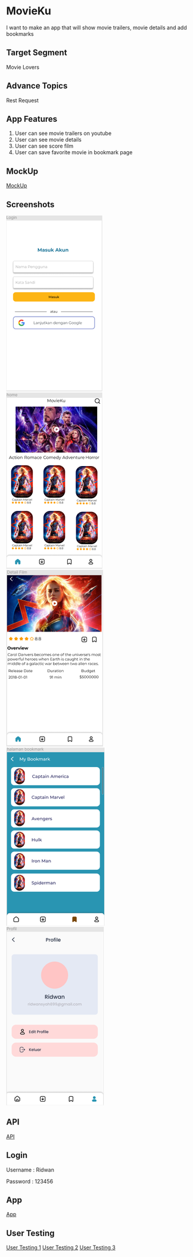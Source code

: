 # MovieKu
I want to make an app that will show movie trailers, movie details and add bookmarks

## Target Segment
Movie Lovers

## Advance Topics
Rest Request

## App Features
1. User can see movie trailers on youtube
2. User can see movie details
3. User can see score film
4. User can save favorite movie in bookmark page

## MockUp
[MockUp](https://www.figma.com/file/Ot6NxjfLgW74iFswjCxSe2/Untitled?node-id=0%3A1)

## Screenshots
![Screenshot 1](https://github.com/mekas/mb1313600022/blob/master/1313618016/login.PNG)
![Screenshot 2](https://github.com/mekas/mb1313600022/blob/master/1313618016/home.PNG)
![Screenshot 3](https://github.com/mekas/mb1313600022/blob/master/1313618016/detail.PNG)
![Screenshot 4](https://github.com/mekas/mb1313600022/blob/master/1313618016/bookmark.PNG)
![Screenshot 5](https://github.com/mekas/mb1313600022/blob/master/1313618016/profil.PNG)

## API 
[API](https://www.themoviedb.org)

## Login
Username : Ridwan

Password : 123456

## App
[App](https://play.google.com/store/apps/details?id=com.ridwan.movieku)

## User Testing
[User Testing 1](https://youtu.be/TTM7heP9PfQ)
[User Testing 2](https://youtu.be/2QSI_yNDvoY)
[User Testing 3](https://youtu.be/dGY8_-hI-oc)

